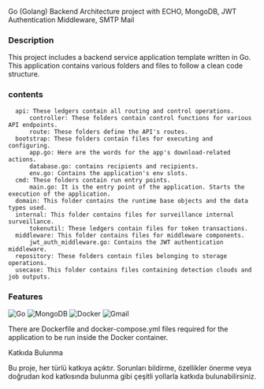  Go (Golang) Backend Architecture project with ECHO, MongoDB, JWT Authentication Middleware, SMTP Mail


### Description

This project includes a backend service application template written in Go. This application contains various folders and files to follow a clean code structure.

### contents

      api: These ledgers contain all routing and control operations.
          controller: These folders contain control functions for various API endpoints.
          route: These folders define the API's routes.
      bootstrap: These folders contain files for executing and configuring.
          app.go: Here are the words for the app's download-related actions.
          database.go: contains recipients and recipients.
          env.go: Contains the application's env slots.
      cmd: These folders contain run entry points.
          main.go: It is the entry point of the application. Starts the execution of the application.
      domain: This folder contains the runtime base objects and the data types used.
      internal: This folder contains files for surveillance internal surveillance.
          tokenutil: These ledgers contain files for token transactions.
      middleware: This folder contains files for middleware components.
          jwt_auth_middleware.go: Contains the JWT authentication middleware.
      repository: These folders contain files belonging to storage operations.
      usecase: This folder contains files containing detection clouds and job outputs.

### Features<br>

![Go](https://img.shields.io/badge/go-%2300ADD8.svg?style=for-the-badge&logo=go&logoColor=white)
![MongoDB](https://img.shields.io/badge/MongoDB-%234ea94b.svg?style=for-the-badge&logo=mongodb&logoColor=white)
![Docker](https://img.shields.io/badge/docker-%230db7ed.svg?style=for-the-badge&logo=docker&logoColor=white)
![Gmail](https://img.shields.io/badge/Gmail-D14836?style=for-the-badge&logo=gmail&logoColor=white)

There are Dockerfile and docker-compose.yml files required for the application to be run inside the Docker container.


Katkıda Bulunma

Bu proje, her türlü katkıya açıktır. Sorunları bildirme, özellikler önerme veya doğrudan kod katkısında bulunma gibi çeşitli yollarla katkıda bulunabilirsiniz. 
